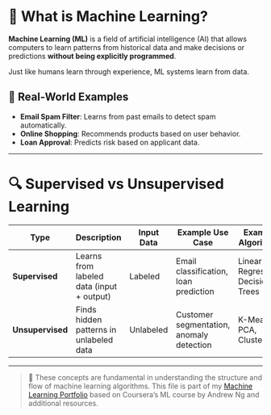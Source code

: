 
# 🤖 What is Machine Learning?

**Machine Learning (ML)** is a field of artificial intelligence (AI) that allows computers to learn patterns from historical data and make decisions or predictions **without being explicitly programmed**.

Just like humans learn through experience, ML systems learn from data.

## 📌 Real-World Examples
- **Email Spam Filter**: Learns from past emails to detect spam automatically.
- **Online Shopping**: Recommends products based on user behavior.
- **Loan Approval**: Predicts risk based on applicant data.

---

# 🔍 Supervised vs Unsupervised Learning

| Type               | Description                                  | Input Data       | Example Use Case                      | Example Algorithms                  |
|--------------------|----------------------------------------------|------------------|----------------------------------------|-------------------------------------|
| **Supervised**     | Learns from labeled data (input + output)    | Labeled          | Email classification, loan prediction | Linear Regression, Decision Trees   |
| **Unsupervised**   | Finds hidden patterns in unlabeled data      | Unlabeled        | Customer segmentation, anomaly detection | K-Means, PCA, Clustering          |

---

> 📘 These concepts are fundamental in understanding the structure and flow of machine learning algorithms. This file is part of my [Machine Learning Portfolio](../) based on Coursera’s ML course by Andrew Ng and additional resources.
